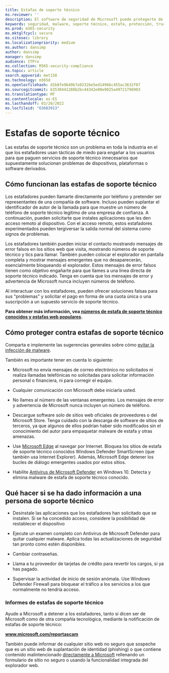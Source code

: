 ```yaml
---
title: Estafas de soporte técnico
ms.reviewer: ''
description: El software de seguridad de Microsoft puede protegerte de las estafas de soporte técnico que pretenden buscar malware o virus y, a continuación, te muestra detecciones y advertencias falsas.
keywords: seguridad, malware, soporte técnico, estafa, protección, truco, suplantación de identidad, falso, mensajes de error, informe, software de seguridad no deseado, falso, antivirus, software falso, rogue, amenazas, cuota, cuota de eliminación, actualización, pago por eliminación, instalación de versión completa, prueba, muchas amenazas, escáner, examen, limpio, equipo, seguridad, programa, seguridad hogar xp, microsoft falso, activar, activar examen, activar antivirus, advertencias, ventanas emergentes, advertencias de seguridad, estafas de soporte técnico de pop-ups de seguridad,  notificación de error falsa de Microsoft, alerta de virus falsa, expiración de producto falso, activación de Windows falsa, páginas web de estafa, números de teléfono de estafa, números de teléfono, MMPC, WDSI, Centro de protección contra malware de Microsoft, números de estafa de soporte técnico
ms.prod: m365-security
ms.mktglfcycl: secure
ms.sitesec: library
ms.localizationpriority: medium
ms.author: dansimp
author: dansimp
manager: dansimp
audience: ITPro
ms.collection: M365-security-compliance
ms.topic: article
search.appverid: met150
ms.technology: m365d
ms.openlocfilehash: d1b8fe9649b7a9232be5ed14966c455ac3632f07
ms.sourcegitcommit: b3530441288b2bc44342e00e9025a49721796903
ms.translationtype: MT
ms.contentlocale: es-ES
ms.lasthandoff: 03/20/2022
ms.locfileid: "63683913"
---
```

# <a name="tech-support-scams"></a>Estafas de soporte técnico

Las estafas de soporte técnico son un problema en toda la industria en el que los estafadores usan tácticas de miedo para engañar a los usuarios para que paguen servicios de soporte técnico innecesarios que supuestamente solucionan problemas de dispositivos, plataformas o software derivados.

## <a name="how-tech-support-scams-work"></a>Cómo funcionan las estafas de soporte técnico

Los estafadores pueden llamarte directamente por teléfono y pretender ser representantes de una compañía de software. Incluso pueden suplantar el identificador de autor de la llamada para que muestre un número de teléfono de soporte técnico legítimo de una empresa de confianza. A continuación, pueden solicitarte que instales aplicaciones que les den acceso remoto al dispositivo. Con el acceso remoto, estos estafadores experimentados pueden tergiversar la salida normal del sistema como signos de problemas.

Los estafadores también pueden iniciar el contacto mostrando mensajes de error falsos en los sitios web que visita, mostrando números de soporte técnico y tics para llamar. También pueden colocar el explorador en pantalla completa y mostrar mensajes emergentes que no desaparecerán, esencialmente bloqueando el explorador. Estos mensajes de error falsos tienen como objetivo engañarte para que llames a una línea directa de soporte técnico indicado. Tenga en cuenta que los mensajes de error y advertencia de Microsoft nunca incluyen números de teléfono.

Al interactuar con los estafadores, pueden ofrecer soluciones falsas para sus "problemas" y solicitar el pago en forma de una cuota única o una suscripción a un supuesto servicio de soporte técnico.

**Para obtener más información, vea [números de estafa de soporte técnico conocidos y estafas web populares](https://support.microsoft.com/help/4013405/windows-protect-from-tech-support-scams).**

## <a name="how-to-protect-against-tech-support-scams"></a>Cómo proteger contra estafas de soporte técnico

Comparta e implemente las sugerencias generales sobre cómo [evitar la infección de malware](prevent-malware-infection.md).

También es importante tener en cuenta lo siguiente:

* Microsoft no envía mensajes de correo electrónico no solicitados ni realiza llamadas telefónicas no solicitadas para solicitar información personal o financiera, ni para corregir el equipo.

* Cualquier comunicación con Microsoft debe iniciarla usted.

* No llames al número de las ventanas emergentes. Los mensajes de error y advertencia de Microsoft nunca incluyen un número de teléfono.

* Descargue software solo de sitios web oficiales de proveedores o del Microsoft Store. Tenga cuidado con la descarga de software de sitios de terceros, ya que algunos de ellos podrían haber sido modificados sin el conocimiento del autor para empaquetar malware de estafa y otras amenazas.

* Use [Microsoft Edge](https://www.microsoft.com/windows/microsoft-edge) al navegar por Internet. Bloquea los sitios de estafa de soporte técnico conocidos Windows Defender SmartScreen (que también usa Internet Explorer). Además, Microsoft Edge detener los bucles de diálogo emergentes usados por estos sitios.

* Habilite [Antivirus de Microsoft Defender](/microsoft-365/security/defender-endpoint/microsoft-defender-antivirus-in-windows-10) en Windows 10. Detecta y elimina malware de estafa de soporte técnico conocido.

## <a name="what-to-do-if-information-has-been-given-to-a-tech-support-person"></a>Qué hacer si se ha dado información a una persona de soporte técnico

* Desinstale las aplicaciones que los estafadores han solicitado que se instalen. Si se ha concedido acceso, considere la posibilidad de restablecer el dispositivo

* Ejecute un examen completo con Antivirus de Microsoft Defender para quitar cualquier malware. Aplica todas las actualizaciones de seguridad tan pronto como estén disponibles.

* Cambiar contraseñas.

* Llama a tu proveedor de tarjetas de crédito para revertir los cargos, si ya has pagado.

* Supervisar la actividad de inicio de sesión anómala. Use Windows Defender Firewall para bloquear el tráfico a los servicios a los que normalmente no tendría acceso.

### <a name="reporting-tech-support-scams"></a>Informes de estafas de soporte técnico

Ayude a Microsoft a detener a los estafadores, tanto si dicen ser de Microsoft como de otra compañía tecnológica, mediante la notificación de estafas de soporte técnico:

<b>www.microsoft.com/reportascam</b>

También puede informar de cualquier  sitio web no seguro que sospeche que es un sitio web de suplantación de identidad (phishing) o que contiene contenido malintencionado [directamente a Microsoft](https://www.microsoft.com/wdsi/support/report-unsafe-site) rellenando un formulario de sitio no seguro o usando la funcionalidad integrada del explorador web.